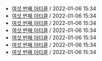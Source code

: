 - [여섯 번째 아티클](/home/runner/work/newsletter_awesome_articles/newsletter_awesome_articles/archive/1/sixth.yaml) / 2022-01-06 15:34
- [여섯 번째 아티클](/home/runner/work/newsletter_awesome_articles/newsletter_awesome_articles/archive/2/sixth.yaml) / 2022-01-06 15:34
- [여섯 번째 아티클](archive/3/sixth.yaml) / 2022-01-06 15:34
- [여섯 번째 아티클](//blob/archive/4/sixth.yaml) / 2022-01-06 15:34
- [여섯 번째 아티클](//blob/archive/5/sixth.yaml) / 2022-01-06 15:34
- [여섯 번째 아티클](https://github.com/codingpot/newsletter_awesome_articles/blob/main/archive/6/sixth.yaml) / 2022-01-06 15:34
- [여섯 번째 아티클](https://github.com/codingpot/newsletter_awesome_articles/blob/main/archive/7/sixth.yaml) / 2022-01-06 15:34
